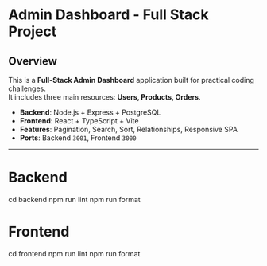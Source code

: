 # Admin Dashboard - Full Stack Project

## Overview

This is a **Full-Stack Admin Dashboard** application built for practical coding challenges.  
It includes three main resources: **Users, Products, Orders**.

- **Backend**: Node.js + Express + PostgreSQL
- **Frontend**: React + TypeScript + Vite
- **Features**: Pagination, Search, Sort, Relationships, Responsive SPA
- **Ports**: Backend `3001`, Frontend `3000`

---

# Backend

cd backend
npm run lint
npm run format

# Frontend

cd frontend
npm run lint
npm run format
